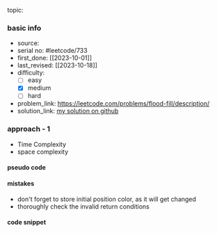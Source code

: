 topic:

### basic info
- source: 
- serial no: #leetcode/733 
- first_done: [[2023-10-01]]
- last_revised: [[2023-10-18]]
- difficulty:
	- [ ] easy
	- [x] medium
	- [ ] hard
- problem_link: https://leetcode.com/problems/flood-fill/description/
- solution_link: [my solution on github](https://github.com/shadow-1310/DSA_practice/blob/master/LeetCode/top_interview/graph/733-flood_fill.py)
### approach - 1
- Time Complexity
- space complexity

#### pseudo code

#### mistakes
- don't forget to store initial position color, as it will get changed 
- thoroughly check the invalid return conditions
#### code snippet
```python

```